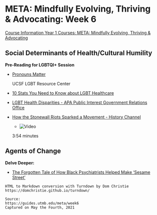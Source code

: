 # META: Mindfully Evolving, Thriving & Advocating: Week 6

[Course Information Year 1 Courses: META: Mindfully Evolving, Thriving & Advocating](/usmle/meta/course-information.html)

## Social Determinants of Health/Cultural Humility

**Pre-Reading for LGBTQI+ Session**

*   [Pronouns Matter](https://lgbt.ucsf.edu/pronounsmatter)
    
    UCSF LGBT Resource Center
    
*   [10 Stats You Need to Know about LGBT Healthcare](http://blog.lighthouse.lgbt/10-stats-lgbtq-healthcare/)
    
*   [LGBT Health Disparities - APA Public Interest Government Relations Office](https://www.apa.org/advocacy/health-disparities/lgbt-health.pdf)
    
*   [How the Stonewall Riots Sparked a Movement - History Channel](https://youtu.be/Q9wdMJmuBlA)
    
    *   ![Video](//libapps.s3.amazonaws.com/sites/998/icons/11712/PlayButton.png "Video  ")
    
    3:54 minutes
    

## Agents of Change

**Delve Deeper:**

*   [The Forgotten Tale of How Black Psychiatrists Helped Make ‘Sesame Street’](https://www.thedailybeast.com/chester-pierce-the-forgotten-tale-of-how-a-black-psychiatrist-helped-make-sesame-street)

```
HTML to Markdown conversion with Turndown by Dom Christie
https://domchristie.github.io/turndown/

Source:
https://guides.utmb.edu/meta/week6
Captured on May the Fourth, 2021
```
